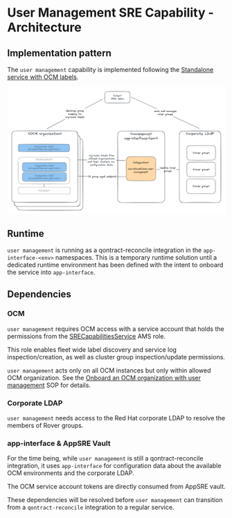 # User Management SRE Capability - Architecture

## Implementation pattern

The `user management` capability is implemented following the [Standalone service with OCM labels](https://service.pages.redhat.com/dev-guidelines/docs/sre-capabilities/framework/ocm-labels/).

![architecture](architecture.png)

## Runtime

`user management` is running as a qontract-reconcile integration in the `app-interface-<env>` namespaces. This is a temporary runtime solution until a dedicated runtime environment has been defined with the intent to onboard the service into `app-interface`.

## Dependencies

### OCM

`user management` requires OCM access with a service account that holds the permissions from the [SRECapabilitiesService](https://gitlab.cee.redhat.com/service/uhc-account-manager/-/blob/master/pkg/api/roles/sre_capabilities_service.go) AMS role.

This role enables fleet wide label discovery and service log inspection/creation, as well as cluster group inspection/update permissions.

`user management` acts only on all OCM instances but only within allowed OCM organization. See the [Onboard an OCM organization with user management](./sops/onboard-an-ocm-organization.md) SOP for details.

### Corporate LDAP

`user management` needs access to the Red Hat corporate LDAP to resolve the members of Rover groups.

### app-interface & AppSRE Vault

For the time being, while `user management` is still a qontract-reconcile integration, it uses `app-interface` for configuration data about the available OCM environments and the corporate LDAP.

The OCM service account tokens are directly consumed from AppSRE vault.

These dependencies will be resolved before `user management` can transition from a `qontract-reconcile` integration to a regular service.
